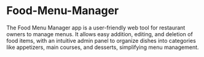 # Food-Menu-Manager
The Food Menu Manager app is a user-friendly web tool for restaurant owners to manage menus. It allows easy addition, editing, and deletion of food items, with an intuitive admin panel to organize dishes into categories like appetizers, main courses, and desserts, simplifying menu management.
